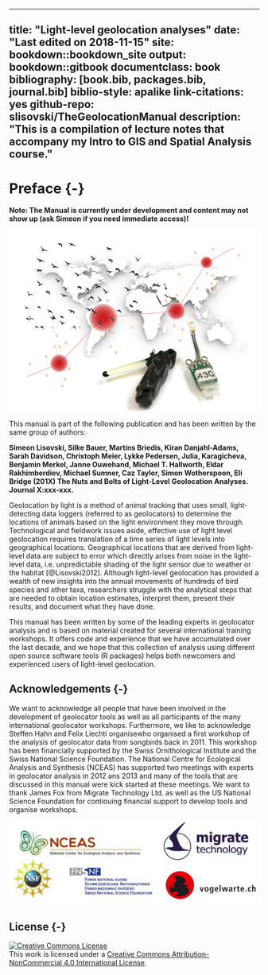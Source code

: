 
--- 
title: "Light-level geolocation analyses"
date: "Last edited on 2018-11-15"
site: bookdown::bookdown_site
output: bookdown::gitbook
documentclass: book
bibliography: [book.bib, packages.bib, journal.bib]
biblio-style: apalike
link-citations: yes
github-repo: slisovski/TheGeolocationManual
description: "This is a compilation of lecture notes that accompany my Intro to GIS and Spatial Analysis course."
---

# Preface {-}

**Note: The Manual is currently under development and content may not show up (ask Simeon if you need immediate access)!**

<img src="images/front.png" style="display: block; margin: auto;" />

This manual is part of the following publication and has been written by the same group of authors:

**Simeon Lisovski, Silke Bauer, Martins Briedis, Kiran Danjahl-Adams, Sarah Davidson, Christoph Meier, Lykke Pedersen, Julia, Karagicheva, Benjamin Merkel, Janne Ouwehand, Michael T. Hallworth, Eldar Rakhimberdiev, Michael Sumner, Caz Taylor, Simon Wotherspoon, Eli Bridge (201X) The Nuts and Bolts of Light-Level Geolocation Analyses. Journal X:xxx-xxx.**


Geolocation by light is a method of animal tracking that uses small, light-detecting data loggers (referred to as geolocators) to determine the locations of animals based on the light environment they move through. Technological and fieldwork issues aside, effective use of light level geolocation requires translation of a time series of light levels into geographical locations. Geographical locations that are derived from light-level data are subject to error which directly arises from noise in the light-level data, i.e. unpredictable shading of the light sensor due to weather or the habitat [@Lisovski2012]. Although light-level geolocation has provided a wealth of new insights into the annual movements of hundreds of bird species and other taxa, researchers struggle with the analytical steps that are needed to obtain location estimates, interpret them, present their results, and document what they have done.

This manual has been written by some of the leading experts in geolocator analysis and is based on material created for several international training workshops. It offers code and experience that we have accumulated over the last decade, and we hope that this collection of analysis using different open source software tools (R packages) helps both newcomers and experienced users of light-level geolocation.


## Acknowledgements {-}

We want to acknowledge all people that have been involved in the development of geolocator tools as well as all participants of the many international geolocator workshops. Furthermore, we like to acknowledge Steffen Hahn and Felix Liechti organisewho organised a first workshop of the analysis of geolocator data from songbirds back in 2011. This workshop has been financially supported by the Swiss Ornithological Institute and the Swiss National Science Foundation. The National Centre for Ecological Analysis and Synthesis (NCEAS) has supported two meetings with experts in geolocator analysis in 2012 ans 2013 and many of the tools that are discussed in this manual were kick started at these meetings. We want to thank James Fox from Migrate Technology Ltd. as well as the US National Science Foundation for contiouing financial support to develop tools and organise workshops.

<img src="images/Ackn.jpg" style="display: block; margin: auto;" />



## License {-}

<a rel="license" href="http://creativecommons.org/licenses/by-nc/4.0/"><img alt="Creative Commons License" style="border-width:0" src="https://i.creativecommons.org/l/by-nc/4.0/88x31.png" /></a><br />This work is licensed under a <a rel="license" href="http://creativecommons.org/licenses/by-nc/4.0/">Creative Commons Attribution-NonCommercial 4.0 International License</a>.
